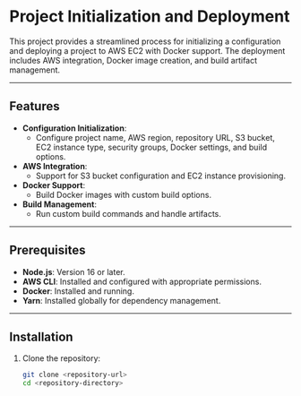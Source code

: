 # Project Initialization and Deployment

This project provides a streamlined process for initializing a configuration and deploying a project to AWS EC2 with Docker support. The deployment includes AWS integration, Docker image creation, and build artifact management.

---

## Features

- **Configuration Initialization**:
  - Configure project name, AWS region, repository URL, S3 bucket, EC2 instance type, security groups, Docker settings, and build options.
- **AWS Integration**:
  - Support for S3 bucket configuration and EC2 instance provisioning.
- **Docker Support**:
  - Build Docker images with custom build options.
- **Build Management**:
  - Run custom build commands and handle artifacts.

---

## Prerequisites

- **Node.js**: Version 16 or later.
- **AWS CLI**: Installed and configured with appropriate permissions.
- **Docker**: Installed and running.
- **Yarn**: Installed globally for dependency management.

---

## Installation

1. Clone the repository:
   ```bash
   git clone <repository-url>
   cd <repository-directory>
